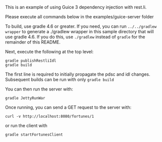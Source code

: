 This is an example of using Guice 3 dependency injection with rest.li.

Please execute all commands below in the examples/guice-server folder

To build, use gradle 4.6 or greater.  If you need, you can run `../../gradlew wrapper` to generate a ./gradlew wrapper
in this sample directory that will use gradle 4.6.  If you do this, use `./gradlew` instead of `gradle` for the
remainder of this README.

Next, execute the following at the top level:

```
gradle publishRestliIdl
gradle build
```

The first line is required to initially propagate the pdsc and idl changes. Subsequent builds can be run with only `gradle build`

You can then run the server with:

`gradle JettyRunWar`

Once running, you can send a GET request to the server with:

`curl -v http://localhost:8080/fortunes/1`

or run the client with

`gradle startFortunesClient`
